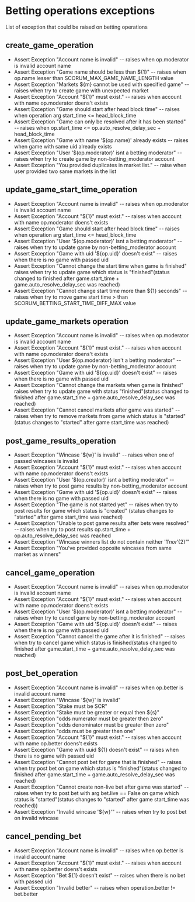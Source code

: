 # Betting operations exceptions
List of exception that could be raised on betting operations

## create_game_operation
* Assert Exception "Account name is invalid" -- raises when op.moderator is invalid account name
* Assert Exception "Game name should be less than ${1}" -- raises when op.name lesser than SCORUM_MAX_GAME_NAME_LENGTH value
* Assert Exception "Markets ${m} cannot be used with specified game" -- raises when try to create game with unexpected market
* Assert Exception "Account \"${1}\" must exist." -- raises when account with name op.moderator doens't exists
* Assert Exception "Game should start after head block time" -- raises when operation arg start_time <= head_block_time
* Assert Exception "Game can only be resolved after it has been started" -- raises when op.start_time <= op.auto_resolve_delay_sec + head_block_time
* Assert Exception "Game with name '$(op.name)' already exists -- raises when game with same uid already exists
* Assert Exception "User '$(op.moderator)' isnt a betting moderator" -- raises when try to create game by non-betting_moderator account
* Assert Exception "You provided duplicates in market list." -- raise when user provided two same markets in the list

## update_game_start_time_operation
* Assert Exception "Account name is invalid" -- raises when op.moderator is invalid account name
* Assert Exception "Account \"${1}\" must exist." -- raises when account with name op.moderator doens't exists
* Assert Exception "Game should start after head block time" -- raises when operation arg start_time <= head_block_time
* Assert Exception "User '$(op.moderator)' isnt a betting moderator" -- raises when try to update game by non-betting_moderator account
* Assert Exception "Game with uid '${op.uid}' doesn't exist" -- raises when there is no game with passed uid
* Assert Exception "Cannot change the start time when game is finished" raises when try to update game which status is "finished"(status changed to finished after game.start_time + game.auto_resolve_delay_sec was reached)
* Assert Exception "Cannot change start time more than ${1} seconds" -- raises when try to move game start time > than SCORUM_BETTING_START_TIME_DIFF_MAX value

## update_game_markets operation
* Assert Exception "Account name is invalid" -- raises when op.moderator is invalid account name
* Assert Exception "Account \"${1}\" must exist." -- raises when account with name op.moderator doens't exists
* Assert Exception "User ${op.moderator} isn't a betting moderator" -- raises when try to update game by non-betting_moderator account
* Assert Exception "Game with uid '${op.uid}' doesn't exist" -- raises when there is no game with passed uid
* Assert Exception "Cannot change the markets when game is finished" raises when try to update game with status "finished"(status changed to finished after game.start_time + game.auto_resolve_delay_sec was reached)
* Assert Exception "Cannot cancel markets after game was started" -- raises when try to remove markets from game which status is "started" (status changes to "started" after game start_time was reached)

## post_game_results_operation
* Assert Exception "Wincase '${w}' is invalid" -- raises when one of passed wincases is invalid
* Assert Exception "Account \"${1}\" must exist." -- raises when account with name op.moderator doens't exists
* Assert Exception "User '$(op.creator)' isnt a betting moderator" -- raises when try to post game results by non-betting_moderator account
* Assert Exception "Game with uid '${op.uid}' doesn't exist" -- raises when there is no game with passed uid
* Assert Exception "The game is not started yet" -- raises when try to post results for game which status is "created" (status changes to "started" after game start_time was reached)
* Assert Exception "Unable to post game results after bets were resolved" -- raises when try to post results op.start_time + op.auto_resolve_delay_sec was reached
* Assert Exception "Wincase winners list do not contain neither '${1}' nor '${2}'"
* Assert Exception "You've provided opposite wincases from same market as winners"

## cancel_game_operation
* Assert Exception "Account name is invalid" -- raises when op.moderator is invalid account name
* Assert Exception "Account \"${1}\" must exist." -- raises when account with name op.moderator doens't exists
* Assert Exception "User '$(op.moderator)' isnt a betting moderator" -- raises when try to cancel game by non-betting_moderator account
* Assert Exception "Game with uid '${op.uid}' doesn't exist" -- raises when there is no game with passed uid
* Assert Exception "Cannot cancel the game after it is finished" -- raises when try to cancel game which status is finished(status changed to finished after game.start_time + game.auto_resolve_delay_sec was reached)

## post_bet_operation
* Assert Exception "Account name is invalid" -- raises when op.better is invalid account name
* Assert Exception "Wincase '${w}' is invalid"
* Assert Exception "Stake must be SCR"
* Assert Exception "Stake must be greater  or equal then ${s}"
* Assert Exception "odds numerator must be greater then zero"
* Assert Exception "odds denominator must be greater then zero"
* Assert Exception "odds must be greater then one"
* Assert Exception "Account \"${1}\" must exist." -- raises when account with name op.better doens't exists
* Assert Exception "Game with uuid ${1} doesn't exist" -- raises when there is no game with passed uid
* Assert Exception "Cannot post bet for game that is finished" -- raises when try post bet on game which status is "finished"(status changed to finished after game.start_time + game.auto_resolve_delay_sec was reached)
* Assert Exception "Cannot create non-live bet after game was started" -- raises when try to post bet with arg bet.live == False on game which status is "started"(status changes to "started" after game start_time was reached))
* Assert Exception "Invalid wincase '${w}'" -- raises when try to post bet on invalid wincase

## cancel_pending_bet
* Assert Exception "Account name is invalid" -- raises when op.better is invalid account name
* Assert Exception "Account \"${1}\" must exist." -- raises when account with name op.better doens't exists
* Assert Exception "Bet ${1} doesn't exist" -- raises when there is no bet with passed uid
* Assert Exception "Invalid better" -- raises when operation.better != bet.better

